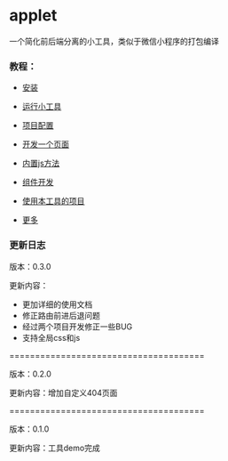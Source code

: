 # applet
一个简化前后端分离的小工具，类似于微信小程序的打包编译


### 教程：

* [安装](https://github.com/yubang/applet/tree/master/doc/1.md)

* [运行小工具](https://github.com/yubang/applet/tree/master/doc/2.md)

* [项目配置](https://github.com/yubang/applet/tree/master/doc/3.md)

* [开发一个页面](https://github.com/yubang/applet/tree/master/doc/4.md)

* [内置js方法](https://github.com/yubang/applet/tree/master/doc/5.md)

* [组件开发](https://github.com/yubang/applet/tree/master/doc/6.md)

* [使用本工具的项目](https://github.com/yubang/applet/tree/master/doc/7.md)

* [更多](https://github.com/yubang/applet/tree/master/doc/8.md)


### 更新日志

版本：0.3.0

更新内容：

* 更加详细的使用文档
* 修正路由前进后退问题
* 经过两个项目开发修正一些BUG
* 支持全局css和js

======================================

版本：0.2.0

更新内容：增加自定义404页面

======================================

版本：0.1.0

更新内容：工具demo完成
